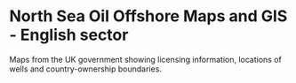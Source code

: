 # North Sea Oil Offshore Maps and GIS - English sector

Maps from the UK government showing licensing information, locations of wells and country-ownership boundaries.

